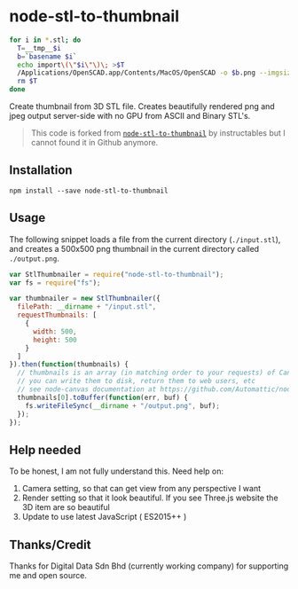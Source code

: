 # node-stl-to-thumbnail

```sh
for i in *.stl; do
  T=__tmp__$i
  b=`basename $i`
  echo import\(\"$i\"\)\; >$T
  /Applications/OpenSCAD.app/Contents/MacOS/OpenSCAD -o $b.png --imgsize=100,100 $T
  rm $T
done
```

Create thumbnail from 3D STL file. Creates beautifully rendered png and jpeg output server-side with no GPU from ASCII and Binary STL's.

> This code is forked from [`node-stl-to-thumbnail`](https://www.npmjs.com/package/node-stl-to-thumbnail) by instructables but I cannot found it in Github anymore.

## Installation

`npm install --save node-stl-to-thumbnail`

## Usage

The following snippet loads a file from the current directory (`./input.stl`), and creates a 500x500 png thumbnail in the current directory called `./output.png`.

```javascript
var StlThumbnailer = require("node-stl-to-thumbnail");
var fs = require("fs");

var thumbnailer = new StlThumbnailer({
  filePath: __dirname + "/input.stl",
  requestThumbnails: [
    {
      width: 500,
      height: 500
    }
  ]
}).then(function(thumbnails) {
  // thumbnails is an array (in matching order to your requests) of Canvas objects
  // you can write them to disk, return them to web users, etc
  // see node-canvas documentation at https://github.com/Automattic/node-canvas
  thumbnails[0].toBuffer(function(err, buf) {
    fs.writeFileSync(__dirname + "/output.png", buf);
  });
});
```

## Help needed

To be honest, I am not fully understand this. Need help on:

1. Camera setting, so that can get view from any perspective I want
2. Render setting so that it look beautiful. If you see Three.js website the 3D item are so beautiful
3. Update to use latest JavaScript ( ES2015++ )

## Thanks/Credit

Thanks for Digital Data Sdn Bhd (currently working company) for supporting me and open source.
